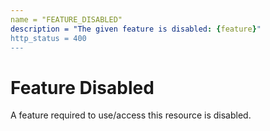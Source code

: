 ```yaml
---
name = "FEATURE_DISABLED"
description = "The given feature is disabled: {feature}"
http_status = 400
---
```


# Feature Disabled

A feature required to use/access this resource is disabled.
